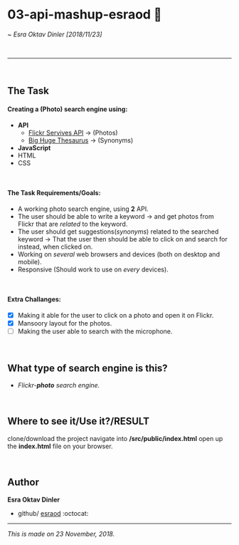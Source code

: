 # 03-api-mashup-esraod :page_facing_up:

~ *Esra Oktav Dinler [2018/11/23]*

</br>


---------------------------------

</br>

## The Task

#### Creating a (Photo) search engine using:
- **API**
  - [Flickr Servives API](https://www.flickr.com/services/api/)  →  (Photos)
  - [Big Huge Thesaurus](https://words.bighugelabs.com/api.php)  →  (Synonyms)
- **JavaScript** 
- HTML
- CSS

</br>

#### The Task Requirements/Goals:


- A working photo search engine, using **2** API.
- The user should be able to write a keyword → and get photos from Flickr that are *related* to the keyword.
- The user should get suggestions(*synonyms*) related to the searched keyword → That the user then should be able to click on and search for instead, when clicked on.
- Working on *several* web browsers and devices (both on desktop and mobile).
- Responsive (Should work to use on *every* devices).


</br>

#### Extra Challanges:
- [x] Making it able for the user to click on a photo and open it on Flickr.
- [x] Mansoory layout for the photos.
- [ ] Making the user able to search with the microphone.

</br>

## What type of search engine is this?

- *Flickr-**photo** search engine.*


</br>

## Where to see it/Use it?/RESULT 
clone/download the project navigate into **/src/public/index.html** open up the **index.html** file on your browser.

</br>

## Author
**Esra Oktav Dinler**

- github/
[esraod](https://www.github.com/esraod) :octocat:



-------------------------------------------------------
*This is made on 23 November, 2018.*
